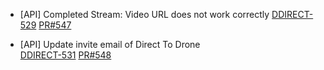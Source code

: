 - [API] Completed Stream: Video URL does not work correctly
[DDIRECT-529](https://dropin.atlassian.net/browse/DDIRECT-529)
[PR#547](https://github.com/dropininc/dropin-api-v2/pull/547)

- [API] Update invite email of Direct To Drone	
[DDIRECT-531](https://dropin.atlassian.net/browse/DDIRECT-531)
[PR#548](https://github.com/dropininc/dropin-api-v2/pull/548)

